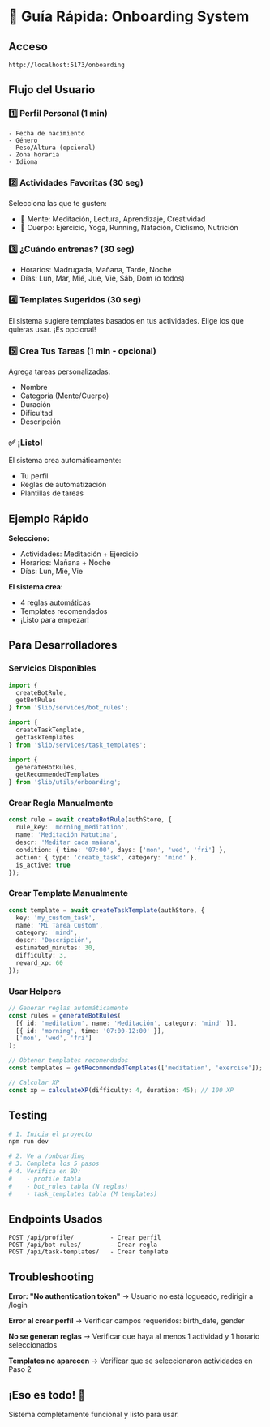 # 🚀 Guía Rápida: Onboarding System

## Acceso

```
http://localhost:5173/onboarding
```

## Flujo del Usuario

### 1️⃣ **Perfil Personal** (1 min)
```
- Fecha de nacimiento
- Género  
- Peso/Altura (opcional)
- Zona horaria
- Idioma
```

### 2️⃣ **Actividades Favoritas** (30 seg)
Selecciona las que te gusten:
- 🧠 Mente: Meditación, Lectura, Aprendizaje, Creatividad
- 💪 Cuerpo: Ejercicio, Yoga, Running, Natación, Ciclismo, Nutrición

### 3️⃣ **¿Cuándo entrenas?** (30 seg)
- Horarios: Madrugada, Mañana, Tarde, Noche
- Días: Lun, Mar, Mié, Jue, Vie, Sáb, Dom (o todos)

### 4️⃣ **Templates Sugeridos** (30 seg)
El sistema sugiere templates basados en tus actividades.
Elige los que quieras usar. ¡Es opcional!

### 5️⃣ **Crea Tus Tareas** (1 min - opcional)
Agrega tareas personalizadas:
- Nombre
- Categoría (Mente/Cuerpo)
- Duración
- Dificultad
- Descripción

### ✅ **¡Listo!**
El sistema crea automáticamente:
- Tu perfil
- Reglas de automatización
- Plantillas de tareas

## Ejemplo Rápido

**Selecciono:**
- Actividades: Meditación + Ejercicio
- Horarios: Mañana + Noche
- Días: Lun, Mié, Vie

**El sistema crea:**
- 4 reglas automáticas
- Templates recomendados
- ¡Listo para empezar!

## Para Desarrolladores

### Servicios Disponibles

```typescript
import { 
  createBotRule, 
  getBotRules 
} from '$lib/services/bot_rules';

import { 
  createTaskTemplate, 
  getTaskTemplates 
} from '$lib/services/task_templates';

import { 
  generateBotRules, 
  getRecommendedTemplates 
} from '$lib/utils/onboarding';
```

### Crear Regla Manualmente

```typescript
const rule = await createBotRule(authStore, {
  rule_key: 'morning_meditation',
  name: 'Meditación Matutina',
  descr: 'Meditar cada mañana',
  condition: { time: '07:00', days: ['mon', 'wed', 'fri'] },
  action: { type: 'create_task', category: 'mind' },
  is_active: true
});
```

### Crear Template Manualmente

```typescript
const template = await createTaskTemplate(authStore, {
  key: 'my_custom_task',
  name: 'Mi Tarea Custom',
  category: 'mind',
  descr: 'Descripción',
  estimated_minutes: 30,
  difficulty: 3,
  reward_xp: 60
});
```

### Usar Helpers

```typescript
// Generar reglas automáticamente
const rules = generateBotRules(
  [{ id: 'meditation', name: 'Meditación', category: 'mind' }],
  [{ id: 'morning', time: '07:00-12:00' }],
  ['mon', 'wed', 'fri']
);

// Obtener templates recomendados
const templates = getRecommendedTemplates(['meditation', 'exercise']);

// Calcular XP
const xp = calculateXP(difficulty: 4, duration: 45); // 100 XP
```

## Testing

```bash
# 1. Inicia el proyecto
npm run dev

# 2. Ve a /onboarding
# 3. Completa los 5 pasos
# 4. Verifica en BD:
#    - profile tabla
#    - bot_rules tabla (N reglas)
#    - task_templates tabla (M templates)
```

## Endpoints Usados

```
POST /api/profile/          - Crear perfil
POST /api/bot-rules/        - Crear regla
POST /api/task-templates/   - Crear template
```

## Troubleshooting

**Error: "No authentication token"**
→ Usuario no está logueado, redirigir a /login

**Error al crear perfil**
→ Verificar campos requeridos: birth_date, gender

**No se generan reglas**
→ Verificar que haya al menos 1 actividad y 1 horario seleccionados

**Templates no aparecen**
→ Verificar que se seleccionaron actividades en Paso 2

## ¡Eso es todo! 🎉

Sistema completamente funcional y listo para usar.
